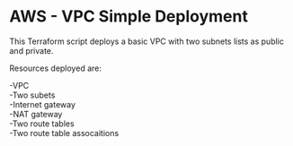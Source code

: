 # **AWS - VPC Simple Deployment**

This Terraform script deploys a basic VPC with two subnets lists as public and private.

Resources deployed are:

-VPC</br>
-Two subets</br>
-Internet gateway</br>
-NAT gateway</br>
-Two route tables</br>
-Two route table assocaitions</br>
